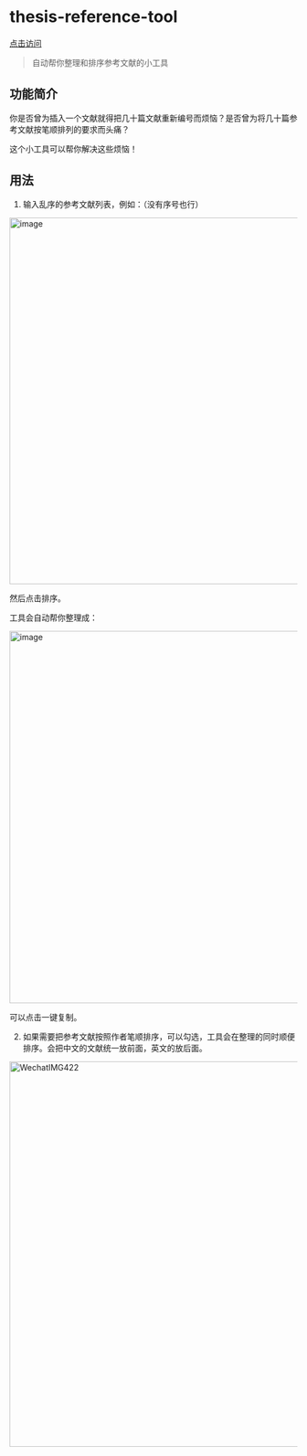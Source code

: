 # thesis-reference-tool

[点击访问](https://wzkmaster.github.io/thesis-reference-tool/)

> 自动帮你整理和排序参考文献的小工具

## 功能简介

你是否曾为插入一个文献就得把几十篇文献重新编号而烦恼？是否曾为将几十篇参考文献按笔顺排列的要求而头痛？

这个小工具可以帮你解决这些烦恼！

## 用法

1. 输入乱序的参考文献列表，例如：（没有序号也行）

<img width="642" alt="image" src="https://user-images.githubusercontent.com/56303938/233789524-1fabb832-1dd6-45c6-bfba-24df9743eb30.png">

然后点击排序。

工具会自动帮你整理成：

<img width="652" alt="image" src="https://user-images.githubusercontent.com/56303938/233789543-b10bf752-3e1f-4ff9-ad11-e3e3b4b556ce.png">

可以点击一键复制。

2. 如果需要把参考文献按照作者笔顺排序，可以勾选，工具会在整理的同时顺便排序。会把中文的文献统一放前面，英文的放后面。

<img width="675" alt="WechatIMG422" src="https://user-images.githubusercontent.com/56303938/233797473-01339a08-6138-40b9-a713-d53d1723182f.png">
